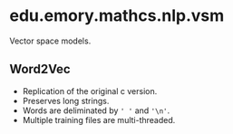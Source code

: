 # edu.emory.mathcs.nlp.vsm

Vector space models.

## Word2Vec

* Replication of the original c version.
* Preserves long strings.
* Words are deliminated by `' '` and `'\n'`. 
* Multiple training files are multi-threaded.